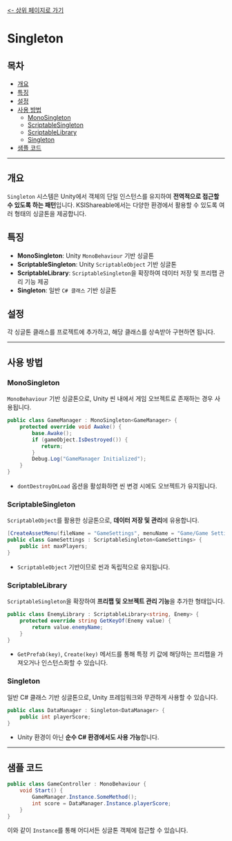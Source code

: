 [<- 상위 페이지로 가기](../../../README.md)  

# Singleton

## 목차
- [개요](#개요)
- [특징](#특징)
- [설정](#설정)
- [사용 방법](#사용-방법)
  - [MonoSingleton](#monosingleton)
  - [ScriptableSingleton](#scriptablesingleton)
  - [ScriptableLibrary](#scriptablelibrary)
  - [Singleton](#singleton)
- [샘플 코드](#샘플-코드)

---

## 개요
`Singleton` 시스템은 Unity에서 객체의 단일 인스턴스를 유지하여 **전역적으로 접근할 수 있도록 하는 패턴**입니다.
KSIShareable에서는 다양한 환경에서 활용할 수 있도록 여러 형태의 싱글톤을 제공합니다.

## 특징
- **MonoSingleton**: Unity `MonoBehaviour` 기반 싱글톤
- **ScriptableSingleton**: Unity `ScriptableObject` 기반 싱글톤
- **ScriptableLibrary**: `ScriptableSingleton`을 확장하여 데이터 저장 및 프리팹 관리 기능 제공
- **Singleton**: 일반 `C# 클래스` 기반 싱글톤

## 설정

각 싱글톤 클래스를 프로젝트에 추가하고, 해당 클래스를 상속받아 구현하면 됩니다.

---

## 사용 방법

### **MonoSingleton**
`MonoBehaviour` 기반 싱글톤으로, Unity 씬 내에서 게임 오브젝트로 존재하는 경우 사용됩니다.
```csharp
public class GameManager : MonoSingleton<GameManager> {
    protected override void Awake() {
        base.Awake();
        if (gameObject.IsDestroyed()) {
           return;
        }
        Debug.Log("GameManager Initialized");
    }
}
```
- `dontDestroyOnLoad` 옵션을 활성화하면 씬 변경 시에도 오브젝트가 유지됩니다.

### **ScriptableSingleton**
`ScriptableObject`를 활용한 싱글톤으로, **데이터 저장 및 관리**에 유용합니다.
```csharp
[CreateAssetMenu(fileName = "GameSettings", menuName = "Game/Game Settings")]
public class GameSettings : ScriptableSingleton<GameSettings> {
    public int maxPlayers;
}
```
- `ScriptableObject` 기반이므로 씬과 독립적으로 유지됩니다.

### **ScriptableLibrary**
`ScriptableSingleton`을 확장하여 **프리팹 및 오브젝트 관리 기능**을 추가한 형태입니다.
```csharp
public class EnemyLibrary : ScriptableLibrary<string, Enemy> {
    protected override string GetKeyOf(Enemy value) {
        return value.enemyName;
    }
}
```
- `GetPrefab(key)`, `Create(key)` 메서드를 통해 특정 키 값에 해당하는 프리팹을 가져오거나 인스턴스화할 수 있습니다.

### **Singleton**
일반 C# 클래스 기반 싱글톤으로, Unity 프레임워크와 무관하게 사용할 수 있습니다.
```csharp
public class DataManager : Singleton<DataManager> {
    public int playerScore;
}
```
- Unity 환경이 아닌 **순수 C# 환경에서도 사용 가능**합니다.

---

## 샘플 코드
```csharp
public class GameController : MonoBehaviour {
    void Start() {
        GameManager.Instance.SomeMethod();
        int score = DataManager.Instance.playerScore;
    }
}
```

이와 같이 `Instance`를 통해 어디서든 싱글톤 객체에 접근할 수 있습니다.

